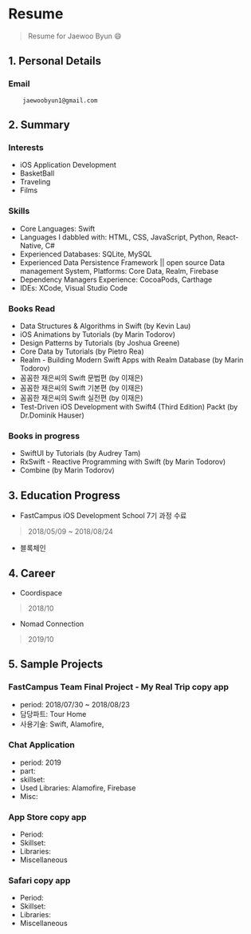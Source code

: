 # Resume
> Resume for Jaewoo Byun 😄

## 1. Personal Details
### Email
        jaewoobyun1@gmail.com
        

## 2. Summary
### Interests
  - iOS Application Development
  - BasketBall
  - Traveling
  - Films
  
### Skills
  - Core Languages: Swift
  - Languages I dabbled with: HTML, CSS, JavaScript, Python, React-Native, C#
  - Experienced Databases: SQLite, MySQL
  - Experienced Data Persistence Framework || open source Data management System, Platforms: Core Data, Realm, Firebase
  - Dependency Managers Experience: CocoaPods, Carthage
  - IDEs: XCode, Visual Studio Code
  
### Books Read
  - Data Structures & Algorithms in Swift (by Kevin Lau)
  - iOS Animations by Tutorials (by Marin Todorov)
  - Design Patterns by Tutorials (by Joshua Greene)
  - Core Data by Tutorials (by Pietro Rea)
  - Realm - Building Modern Swift Apps with Realm Database (by Marin Todorov)
  - 꼼꼼한 재은씨의 Swift 문법편 (by 이재은)
  - 꼼꼼한 재은씨의 Swift 기본편 (by 이재은)
  - 꼼꼼한 재은씨의 Swift 실전편 (by 이재은)
  - Test-Driven iOS Development with Swift4 (Third Edition) Packt (by Dr.Dominik Hauser)
  
### Books in progress
  - SwiftUI by Tutorials (by Audrey Tam)
  - RxSwift - Reactive Programming with Swift (by Marin Todorov)
  - Combine (by Marin Todorov)

## 3. Education Progress
  - FastCampus iOS Development School 7기 과정 수료
  > 2018/05/09 ~ 2018/08/24
  - 블록체인

## 4. Career
- Coordispace
> 2018/10
- Nomad Connection
> 2019/10

## 5. Sample Projects

### FastCampus Team Final Project - My Real Trip copy app
* period: 2018/07/30 ~ 2018/08/23
* 담당파트: Tour Home 
* 사용기술: Swift, Alamofire,

### Chat Application
* period: 2019
* part:
* skillset:
* Used Libraries: Alamofire, Firebase
* Misc: 

### App Store copy app
* Period: 
* Skillset:
* Libraries:
* Miscellaneous

### Safari copy app
* Period: 
* Skillset:
* Libraries:
* Miscellaneous




